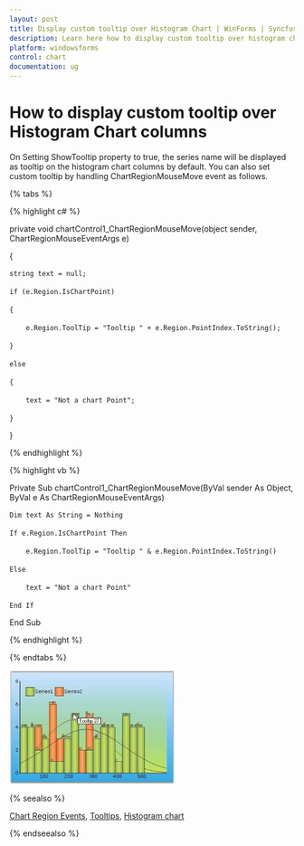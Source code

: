```yaml
---
layout: post
title: Display custom tooltip over Histogram Chart | WinForms | Syncfusion
description: Learn here how to display custom tooltip over histogram chart columns of Syncfusion WindowsForms Chart (Sfchart) control and more.
platform: windowsforms
control: chart
documentation: ug
---
```


# How to display custom tooltip over Histogram Chart columns

On Setting ShowTooltip property to true, the series name will be displayed as tooltip on the histogram chart columns by default. You can also set custom tooltip by handling ChartRegionMouseMove event as follows.

{% tabs %}

{% highlight c# %}

private void chartControl1_ChartRegionMouseMove(object sender, ChartRegionMouseEventArgs e)

{

    string text = null;

    if (e.Region.IsChartPoint)

    {

        e.Region.ToolTip = "Tooltip " + e.Region.PointIndex.ToString();

    }

    else

    {

        text = "Not a chart Point";

    }    

}

{% endhighlight %}

{% highlight vb %}

Private Sub chartControl1_ChartRegionMouseMove(ByVal sender As Object, ByVal e As ChartRegionMouseEventArgs)

    Dim text As String = Nothing

    If e.Region.IsChartPoint Then

        e.Region.ToolTip = "Tooltip " & e.Region.PointIndex.ToString()

    Else

        text = "Not a chart Point"

    End If

End Sub

{% endhighlight %}

{% endtabs %}	

![Chart Histogram in WindowsForms application](how-to-display-custom-tooltip-over-histogram-chart_images/windowsforms-histogram-chart.jpeg)

{% seealso %}

[Chart Region Events](/windowsforms/chart/chart-control-events#chart-region-events), [Tooltips](/windowsforms/chart/runtime-features#tooltips), [Histogram chart](/windowsforms/chart/chart-types#histogram-chart)

{% endseealso %}